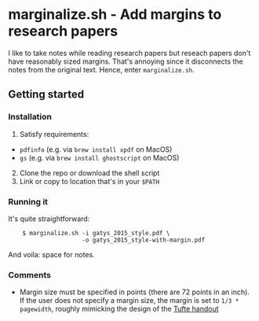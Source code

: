 marginalize.sh - Add margins to research papers
===============================================

I like to take notes while reading research papers but reseach papers don't
have reasonably sized margins. That's annoying since it disconnects the notes
from the original text. Hence, enter `marginalize.sh`.

Getting started
---------------

### Installation

1. Satisfy requirements: 
  * `pdfinfo` (e.g. via `brew install xpdf` on MacOS)
  * `gs` (e.g. via `brew install ghostscript` on MacOS)
2. Clone the repo or download the shell script
3. Link or copy to location that's in your `$PATH`

### Running it

It's quite straightforward:

        $ marginalize.sh -i gatys_2015_style.pdf \
                         -o gatys_2015_style-with-margin.pdf

And voila: space for notes.

### Comments

* Margin size must be specified in points (there are 72 points in an inch). If
  the user does not specify a margin size, the margin is set to `1/3 *
  pagewidth`, roughly mimicking the design of the [Tufte handout][tufte]

[tufte]: https://ctan.org/pkg/tufte-latex?lang=en

